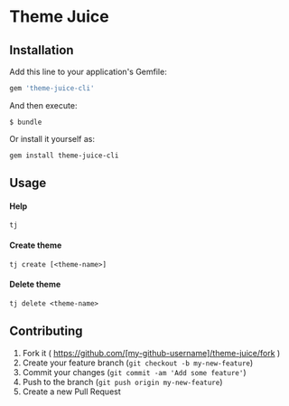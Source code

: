 # Theme Juice

## Installation

Add this line to your application's Gemfile:

```ruby
gem 'theme-juice-cli'
```

And then execute:
```
$ bundle
```

Or install it yourself as:
```
gem install theme-juice-cli
```

## Usage

#### Help
```
tj
```

#### Create theme
```
tj create [<theme-name>]
```

#### Delete theme
```
tj delete <theme-name>
```

## Contributing

1. Fork it ( https://github.com/[my-github-username]/theme-juice/fork )
2. Create your feature branch (`git checkout -b my-new-feature`)
3. Commit your changes (`git commit -am 'Add some feature'`)
4. Push to the branch (`git push origin my-new-feature`)
5. Create a new Pull Request
